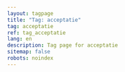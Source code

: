 ```yaml
---
layout: tagpage
title: "Tag: acceptatie"
tag: acceptatie
ref: tag_acceptatie
lang: en
description: Tag page for acceptatie
sitemap: false
robots: noindex
---
```

